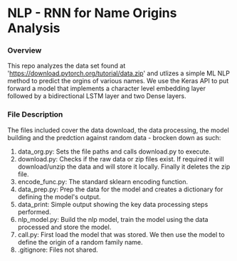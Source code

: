 # NLP - RNN for Name Origins Analysis

### Overview
This repo analyzes the data set found at 'https://download.pytorch.org/tutorial/data.zip' and utlizes a simple ML NLP method to predict the orgins of various names. We use the Keras API to put forward a model that implements a character level embedding layer followed by a bidirectional LSTM layer and two Dense layers. 

### File Description
The files included cover the data download, the data processing, the model building and the predction against random data - brocken down as such:

  1. data_org.py:       Sets the file paths and calls download.py to execute.
  2. download.py:       Checks if the raw data or zip files exist. If required it will download/unzip the data and will store it locally. Finally it deletes the zip file.
  3. encode_func.py:    The standard sklearn encoding function.
  4. data_prep.py:      Prep the data for the model and creates a dictionary for defining the model's output.
  5. data_print:        Simple output showing the key data processing steps performed.
  6. nlp_model.py:      Build the nlp model, train the model using the data processed and store the model.
  7. call.py:           First load the model that was stored. We then use the model to define the origin of a random family name.
  8. .gitignore:        Files not shared.
  
